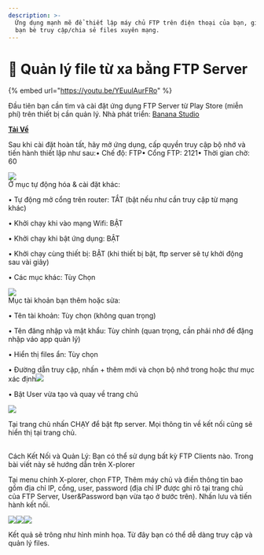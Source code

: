 ```yaml
---
description: >-
  Ứng dụng mạnh mẽ để thiết lập máy chủ FTP trên điện thoại của bạn, giúp bạn và
  bạn bè truy cập/chia sẻ files xuyên mạng.
---
```


# 📶 Quản lý file từ xa bằng FTP Server



{% embed url="https://youtu.be/YEuulAurFRo" %}

Đầu tiên bạn cần tìm và cài đặt ứng dụng FTP Server từ Play Store (miễn phí) trên thiết bị cần quản lý. Nhà phát triển: [Banana Studio](https://play.google.com/store/apps/developer?id=Banana+Studio)

[**Tải Về**](https://play.google.com/store/apps/details?id=net.xnano.android.ftpserver)

Sau khi cài đặt hoàn tất, hãy mở ứng dụng, cấp quyền truy cập bộ nhớ và tiến hành thiết lập như sau:• Chế độ: FTP• Cổng FTP: 2121• Thời gian chờ: 60

[![](https://blogger.googleusercontent.com/img/b/R29vZ2xl/AVvXsEhGchiAYm84SCyDgHsJ98HzCKobCEq7Wtx\_EuF3UKM6zn-18kbKrFyI5nZZuNbFDxv\_RncSIkaUnS0m4dYSRXUPqJDJsix-9hmXSgvAWvnHuuQxxGB657GEa7ptrPVCf3ei7naYHlvtYD99nZeU32cL-myE9aPI1Fx0yaAt59cjiKRyOvAuMOqsf0dUpg/s320/Screenshot\_2022-03-24-07-42-26-1135611949.png)](https://blogger.googleusercontent.com/img/b/R29vZ2xl/AVvXsEhGchiAYm84SCyDgHsJ98HzCKobCEq7Wtx\_EuF3UKM6zn-18kbKrFyI5nZZuNbFDxv\_RncSIkaUnS0m4dYSRXUPqJDJsix-9hmXSgvAWvnHuuQxxGB657GEa7ptrPVCf3ei7naYHlvtYD99nZeU32cL-myE9aPI1Fx0yaAt59cjiKRyOvAuMOqsf0dUpg/s1964/Screenshot\_2022-03-24-07-42-26-1135611949.png)\
Ở mục tự động hóa & cài đặt khác:

• Tự động mở cổng trên router: TẮT (bật nếu như cần truy cập từ mạng khác)

• Khởi chạy khi vào mạng Wifi: BẬT

• Khởi chạy khi bật ứng dụng: BẬT

• Khởi chạy cùng thiết bị: BẬT (khi thiết bị bật, ftp server sẽ tự khởi động sau vài giây)

• Các mục khác: Tùy Chọn

[![](https://blogger.googleusercontent.com/img/b/R29vZ2xl/AVvXsEifslRB6mgelFr6P2u4RURkdgRUt46Hzhdu1geb7dm-hC0QQp8W6lmOrEpp8GbZBbXu4mDauaPMSFWgx5oHXIjeN9dVC9Iub20YPfCetUZD9ZURbJOyxAMPuML4o9dxbfOvOnKi9zFGjn1kbpVVeM9jCa4Mr1AJCW3cqTHXg1JDCivb4Lk\_bksb19SydQ/s320/Screenshot\_2022-03-24-07-45-45-1043105578.png)](https://blogger.googleusercontent.com/img/b/R29vZ2xl/AVvXsEifslRB6mgelFr6P2u4RURkdgRUt46Hzhdu1geb7dm-hC0QQp8W6lmOrEpp8GbZBbXu4mDauaPMSFWgx5oHXIjeN9dVC9Iub20YPfCetUZD9ZURbJOyxAMPuML4o9dxbfOvOnKi9zFGjn1kbpVVeM9jCa4Mr1AJCW3cqTHXg1JDCivb4Lk\_bksb19SydQ/s1961/Screenshot\_2022-03-24-07-45-45-1043105578.png)\
Mục tài khoản bạn thêm hoặc sửa:

• Tên tài khoản: Tùy chọn (không quan trọng)

• Tên đăng nhập và mật khẩu: Tùy chỉnh (quan trọng, cần phải nhớ để đặng nhập váo app quản lý)

• Hiển thị files ẩn: Tùy chọn

• Đường dẫn truy cập, nhấn + thêm mới và chọn bộ nhớ trong hoặc thư mục xác định[![](https://blogger.googleusercontent.com/img/b/R29vZ2xl/AVvXsEiyQi7Ix9FWLNOaS2cSZarmF2b\_4hbTQ0TYvHvIkznPT75nKG18-LMIWW277DMRNyyucdUNE\_BYCliCzf10Bs32xFkHbQlCSpDxnv0tjsEt7HFBZdH9gr9UM4Q\_xHU1ENERUhJMTCJCCGnr1r0ogvi-Cso\_1uGxbSsPtAIcFNrIT\_T7g513pVINokzR6w/s320/Screenshot\_2022-03-24-07-55-08-0046816828.png)](https://blogger.googleusercontent.com/img/b/R29vZ2xl/AVvXsEiyQi7Ix9FWLNOaS2cSZarmF2b\_4hbTQ0TYvHvIkznPT75nKG18-LMIWW277DMRNyyucdUNE\_BYCliCzf10Bs32xFkHbQlCSpDxnv0tjsEt7HFBZdH9gr9UM4Q\_xHU1ENERUhJMTCJCCGnr1r0ogvi-Cso\_1uGxbSsPtAIcFNrIT\_T7g513pVINokzR6w/s1943/Screenshot\_2022-03-24-07-55-08-0046816828.png)

• Bật User vừa tạo và quay về trang chủ

[![](https://blogger.googleusercontent.com/img/b/R29vZ2xl/AVvXsEhk2VGO0SVh9kizz5Rupe-QcBb\_fNGsMCSqqgdXVkS3weHbxLmsel-Be-gmvtB8fmOZdv4w9KzUpAU2pCsraletYCKLl62PPpt5KTpaFQ6eeRDHd0d14Wc\_vKr3MmSdurnhcf56Po9OaFGcaTOxY87Ju7Kjh8RF7aBYn4xG7qhMDJdbLaIgIKq4QtRo3Q/s320/Screenshot\_2022-03-24-07-55-43-1307919849.png)](https://blogger.googleusercontent.com/img/b/R29vZ2xl/AVvXsEhk2VGO0SVh9kizz5Rupe-QcBb\_fNGsMCSqqgdXVkS3weHbxLmsel-Be-gmvtB8fmOZdv4w9KzUpAU2pCsraletYCKLl62PPpt5KTpaFQ6eeRDHd0d14Wc\_vKr3MmSdurnhcf56Po9OaFGcaTOxY87Ju7Kjh8RF7aBYn4xG7qhMDJdbLaIgIKq4QtRo3Q/s1953/Screenshot\_2022-03-24-07-55-43-1307919849.png)

Tại trang chủ nhấn CHẠY để bật ftp server. Mọi thông tin về kết nối cũng sẽ hiển thị tại trang chủ.

\
Cách Kết Nối và Quản Lý: Bạn có thể sử dụng bất kỳ FTP Clients nào. Trong bài viết này sẽ hướng dẫn trên X-plorer

Tại menu chính X-plorer, chọn FTP, Thêm máy chủ và điền thông tin bao gồm địa chỉ IP, cổng, user, password (địa chỉ IP được ghi rõ tại trang chủ của FTP Server, User\&Password bạn vừa tạo ở bước trên). Nhấn lưu và tiến hành kết nối.

[![](https://blogger.googleusercontent.com/img/b/R29vZ2xl/AVvXsEjYSGnaWcpbutKUdoqtkNbxJzK9gN2LvYrMjZo8GBlEVmcREkY4IDsOYvjPD\_-dLZEoDBllQoo2Cv2osue2W66rE6xg00JDmX--xAl1\_-M\_ax1Etxy8BP8kXi8sUMh3DWbNqyscI73D5I1nxa73J\_C6JEUeFnoJv1m2NvInkijUO7kh49J5\_NIp9CqX9Q/s320/Screenshot\_2022-03-24-08-01-24-2001054890.png)](https://blogger.googleusercontent.com/img/b/R29vZ2xl/AVvXsEjYSGnaWcpbutKUdoqtkNbxJzK9gN2LvYrMjZo8GBlEVmcREkY4IDsOYvjPD\_-dLZEoDBllQoo2Cv2osue2W66rE6xg00JDmX--xAl1\_-M\_ax1Etxy8BP8kXi8sUMh3DWbNqyscI73D5I1nxa73J\_C6JEUeFnoJv1m2NvInkijUO7kh49J5\_NIp9CqX9Q/s1395/Screenshot\_2022-03-24-08-01-24-2001054890.png)[![](https://blogger.googleusercontent.com/img/b/R29vZ2xl/AVvXsEg3Tv7Bu\_MqqQMvldU-6NCYf9FqbHgrFnl1eAGc\_KjcdYJzEleJXDsOSsZ6yHSvvCvRdOIWptdHVA82\_uGwKjh7MaTAPMZiv-3S8LQd3pfLkLgCw2ID70cIcB9NeY\_UkaCsmJVoz9qrjcIeLqipXXqEaMSp1wym51XCe2SIJu4q1cE\_4NAhAUs2gd5o-w/s320/Screenshot\_2022-03-24-08-04-30-0454761428.png)](https://blogger.googleusercontent.com/img/b/R29vZ2xl/AVvXsEg3Tv7Bu\_MqqQMvldU-6NCYf9FqbHgrFnl1eAGc\_KjcdYJzEleJXDsOSsZ6yHSvvCvRdOIWptdHVA82\_uGwKjh7MaTAPMZiv-3S8LQd3pfLkLgCw2ID70cIcB9NeY\_UkaCsmJVoz9qrjcIeLqipXXqEaMSp1wym51XCe2SIJu4q1cE\_4NAhAUs2gd5o-w/s1387/Screenshot\_2022-03-24-08-04-30-0454761428.png)[![](https://blogger.googleusercontent.com/img/b/R29vZ2xl/AVvXsEgQS98YNbzsiadX5nsNAZ2PMqhlHigVh6y5E0XtRNzg1qf8oWIbIBCwphBq6vljPOKtw5roWCSCPmrTmVSDqbq4\_BhHIZMaoxAWVpHLqL3A9WdbpLYOx48vNU8aP79f6wcXCTWNFKtT1UQnISZ\_sMpqsxKqGbLc9kYV4A55iCHrjItXLhgXrKRzZ5VrGg/s320/Screenshot\_2022-03-24-08-05-13-0104673636.png)](https://blogger.googleusercontent.com/img/b/R29vZ2xl/AVvXsEgQS98YNbzsiadX5nsNAZ2PMqhlHigVh6y5E0XtRNzg1qf8oWIbIBCwphBq6vljPOKtw5roWCSCPmrTmVSDqbq4\_BhHIZMaoxAWVpHLqL3A9WdbpLYOx48vNU8aP79f6wcXCTWNFKtT1UQnISZ\_sMpqsxKqGbLc9kYV4A55iCHrjItXLhgXrKRzZ5VrGg/s1384/Screenshot\_2022-03-24-08-05-13-0104673636.png)

Kết quả sẽ trông như hình minh họa. Từ đây bạn có thể dễ dàng truy cập và quản lý files.
